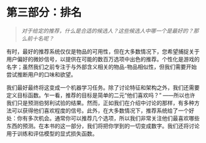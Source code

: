 # 第三部分：排名

> *对于给定的推荐，什么是合适的候选人？这些候选人中哪一个是最好的？那么前十名呢？*

有时，最好的推荐系统仅仅是物品的可用性，但在大多数情况下，您希望捕捉关于用户偏好的微妙信号，以提供在可能的数百万选项中出色的推荐。个性化是游戏的名字；虽然我们之前专注于与外部含义相关的物品-物品相似性，但我们需要开始尝试推断用户的口味和欲望。

我们最好最终将这变成一个机器学习任务。除了讨论特征和架构之外，我们还需要定义目标函数。乍一看，推荐的目标是简单的二元“他们喜欢吗？” ——所以也许我们只是预测伯努利试验的结果。然而，正如我们在介绍中讨论的那样，有多种方法可以获得他们喜欢程度的信号。此外，在大多数情况下，推荐系统给了一个好处：你有多次机会。通常你可以推荐几个选项，所以我们非常关注他们最喜欢哪些东西的预测。在本书的这一部分，我们将把你学到的一切变成数字。我们还将讨论用于训练和评估模型的显式损失函数。
